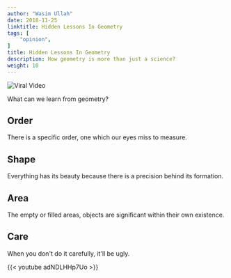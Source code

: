 ```yaml
---
author: "Wasim Ullah"
date: 2018-11-25
linktitle: Hidden Lessons In Geometry
tags: [
    "opinion",
]
title: Hidden Lessons In Geometry
description: How geometry is more than just a science?
weight: 10
---
```


![Viral Video](/images/geometry.jpg)

What can we learn from geometry?

## Order
There is a specific order, one which our eyes miss to measure.

## Shape
Everything has its beauty because there is a precision behind its formation.

## Area
The empty or filled areas, objects are significant within their own existence.

## Care
When you don't do it carefully, it'll be ugly.


{{< youtube adNDLHHp7Uo >}}
